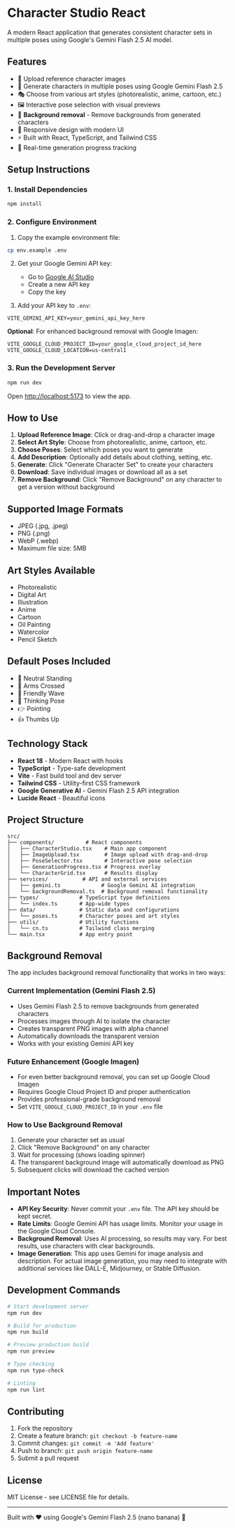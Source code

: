 # Character Studio React

A modern React application that generates consistent character sets in multiple poses using Google's Gemini Flash 2.5 AI model.

## Features

- 🎨 Upload reference character images
- 🤖 Generate characters in multiple poses using Google Gemini Flash 2.5
- 🎭 Choose from various art styles (photorealistic, anime, cartoon, etc.)
- 🖼️ Interactive pose selection with visual previews
- 🧹 **Background removal** - Remove backgrounds from generated characters
- 📱 Responsive design with modern UI
- ⚡ Built with React, TypeScript, and Tailwind CSS
- 🔄 Real-time generation progress tracking

## Setup Instructions

### 1. Install Dependencies

```bash
npm install
```

### 2. Configure Environment

1. Copy the example environment file:
```bash
cp env.example .env
```

2. Get your Google Gemini API key:
   - Go to [Google AI Studio](https://makersuite.google.com/app/apikey)
   - Create a new API key
   - Copy the key

3. Add your API key to `.env`:
```env
VITE_GEMINI_API_KEY=your_gemini_api_key_here
```

**Optional**: For enhanced background removal with Google Imagen:
```env
VITE_GOOGLE_CLOUD_PROJECT_ID=your_google_cloud_project_id_here
VITE_GOOGLE_CLOUD_LOCATION=us-central1
```

### 3. Run the Development Server

```bash
npm run dev
```

Open [http://localhost:5173](http://localhost:5173) to view the app.

## How to Use

1. **Upload Reference Image**: Click or drag-and-drop a character image
2. **Select Art Style**: Choose from photorealistic, anime, cartoon, etc.
3. **Choose Poses**: Select which poses you want to generate
4. **Add Description**: Optionally add details about clothing, setting, etc.
5. **Generate**: Click "Generate Character Set" to create your characters
6. **Download**: Save individual images or download all as a set
7. **Remove Background**: Click "Remove Background" on any character to get a version without background

## Supported Image Formats

- JPEG (.jpg, .jpeg)
- PNG (.png)
- WebP (.webp)
- Maximum file size: 5MB

## Art Styles Available

- Photorealistic
- Digital Art
- Illustration
- Anime
- Cartoon
- Oil Painting
- Watercolor
- Pencil Sketch

## Default Poses Included

- 🧍 Neutral Standing
- 🤗 Arms Crossed
- 👋 Friendly Wave
- 🤔 Thinking Pose
- 👉 Pointing
- 👍 Thumbs Up

## Technology Stack

- **React 18** - Modern React with hooks
- **TypeScript** - Type-safe development
- **Vite** - Fast build tool and dev server
- **Tailwind CSS** - Utility-first CSS framework
- **Google Generative AI** - Gemini Flash 2.5 API integration
- **Lucide React** - Beautiful icons

## Project Structure

```
src/
├── components/          # React components
│   ├── CharacterStudio.tsx    # Main app component
│   ├── ImageUpload.tsx        # Image upload with drag-and-drop
│   ├── PoseSelector.tsx       # Interactive pose selection
│   ├── GenerationProgress.tsx # Progress overlay
│   └── CharacterGrid.tsx      # Results display
├── services/           # API and external services
│   ├── gemini.ts             # Google Gemini AI integration
│   └── backgroundRemoval.ts  # Background removal functionality
├── types/             # TypeScript type definitions
│   └── index.ts       # App-wide types
├── data/              # Static data and configurations
│   └── poses.ts       # Character poses and art styles
├── utils/             # Utility functions
│   └── cn.ts          # Tailwind class merging
└── main.tsx           # App entry point
```

## Background Removal

The app includes background removal functionality that works in two ways:

### Current Implementation (Gemini Flash 2.5)
- Uses Gemini Flash 2.5 to remove backgrounds from generated characters
- Processes images through AI to isolate the character
- Creates transparent PNG images with alpha channel
- Automatically downloads the transparent version
- Works with your existing Gemini API key

### Future Enhancement (Google Imagen)
- For even better background removal, you can set up Google Cloud Imagen
- Requires Google Cloud Project ID and proper authentication
- Provides professional-grade background removal
- Set `VITE_GOOGLE_CLOUD_PROJECT_ID` in your `.env` file

### How to Use Background Removal
1. Generate your character set as usual
2. Click "Remove Background" on any character
3. Wait for processing (shows loading spinner)
4. The transparent background image will automatically download as PNG
5. Subsequent clicks will download the cached version

## Important Notes

- **API Key Security**: Never commit your `.env` file. The API key should be kept secret.
- **Rate Limits**: Google Gemini API has usage limits. Monitor your usage in the Google Cloud Console.
- **Background Removal**: Uses AI processing, so results may vary. For best results, use characters with clear backgrounds.
- **Image Generation**: This app uses Gemini for image analysis and description. For actual image generation, you may need to integrate with additional services like DALL-E, Midjourney, or Stable Diffusion.

## Development Commands

```bash
# Start development server
npm run dev

# Build for production
npm run build

# Preview production build
npm run preview

# Type checking
npm run type-check

# Linting
npm run lint
```

## Contributing

1. Fork the repository
2. Create a feature branch: `git checkout -b feature-name`
3. Commit changes: `git commit -m 'Add feature'`
4. Push to branch: `git push origin feature-name`
5. Submit a pull request

## License

MIT License - see LICENSE file for details.

---

Built with ❤️ using Google's Gemini Flash 2.5 (nano banana) 🍌